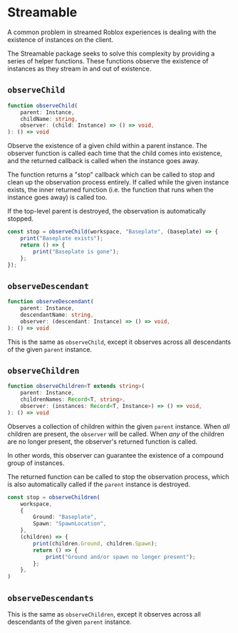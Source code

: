 # Streamable
A common problem in streamed Roblox experiences is dealing with the existence of instances on the client. 

The Streamable package seeks to solve this complexity by providing a series of helper functions. These functions observe the existence of instances as they stream in and out of existence.

## `observeChild`
```ts
function observeChild(
	parent: Instance,
	childName: string,
	observer: (child: Instance) => () => void,
): () => void
```
Observe the existence of a given child within a parent instance. The observer function is called each time that the child comes into existence, and the returned callback is called when the instance goes away.

The function returns a "stop" callback which can be called to stop and clean up the observation process entirely. If called while the given instance exists, the inner returned function (i.e. the function that runs when the instance goes away) is called too.

If the top-level parent is destroyed, the observation is automatically stopped.
```ts
const stop = observeChild(workspace, "Baseplate", (baseplate) => {
	print("Baseplate exists");
	return () => {
		print("Baseplate is gone");
	};
});
```

## `observeDescendant`
```ts
function observeDescendant(
	parent: Instance,
	descendantName: string,
	observer: (descendant: Instance) => () => void,
): () => void
```
This is the same as `observeChild`, except it observes across all descendants of the given `parent` instance.

## `observeChildren`
```ts
function observeChildren<T extends string>(
	parent: Instance,
	childrenNames: Record<T, string>,
	observer: (instances: Record<T, Instance>) => () => void,
): () => void
```
Observes a collection of children within the given `parent` instance. When _all_ children are present, the `observer` will be called. When _any_ of the children are no longer present, the observer's returned function is called.

In other words, this observer can guarantee the existence of a compound group of instances.

The returned function can be called to stop the observation process, which is also automatically called if the `parent` instance is destroyed.

```ts
const stop = observeChildren(
	workspace,
	{
		Ground: "Baseplate",
		Spawn: "SpawnLocation",
	},
	(children) => {
		print(children.Ground, children.Spawn);
		return () => {
			print("Ground and/or spawn no longer present");
		};
	},
)
```

## `observeDescendants`
This is the same as `observeChildren`, except it observes across all descendants of the given `parent` instance.

